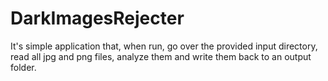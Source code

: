 # DarkImagesRejecter
It's simple application that, when run, go over the provided input directory, read all jpg and png files, analyze them and write them back to an output folder.
